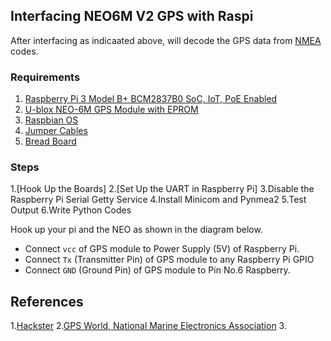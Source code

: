 ## Interfacing NEO6M V2 GPS with Raspi

After interfacing as indicaated above, will decode the GPS data from [NMEA](https://www.gpsworld.com/what-exactly-is-gps-nmea-dat) codes.

### Requirements
1. [Raspberry Pi 3 Model B+ BCM2837B0 SoC, IoT, PoE Enabled]()
2. [U-blox NEO-6M GPS Module with EPROM]()
3. [Raspbian OS]()
4. [Jumper Cables]()
5. [Bread Board]()
### Steps
1.[Hook Up the Boards]
2.[Set Up the UART in Raspberry Pi]
3.Disable the Raspberry Pi Serial Getty Service
4.Install Minicom and Pynmea2
5.Test Output
6.Write Python Codes



Hook up your pi and the NEO as shown in the diagram below.

- Connect `vcc` of GPS module to Power Supply (5V) of Raspberry Pi.
- Connect `Tx` (Transmitter Pin) of GPS module to any Raspberry Pi GPIO
- Connect `GND` (Ground Pin) of GPS module to Pin No.6 Raspberry.
<!-- Get more from Sparkles and Update-->

## References

1.[Hackster](https://www.hackster.io/)
2.[GPS World, National Marine Electronics Association](https://www.gpsworld.com/what-exactly-is-gps-nmea-data/)
3.
